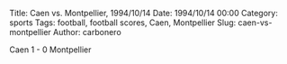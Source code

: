 Title: Caen vs. Montpellier, 1994/10/14
Date: 1994/10/14 00:00
Category: sports
Tags: football, football scores, Caen, Montpellier
Slug: caen-vs-montpellier
Author: carbonero


Caen 1 - 0 Montpellier
